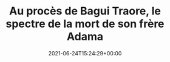 ---
isIndex: false
title: Au procès de Bagui Traore, le spectre de la mort de son frère Adama
date: 2021-06-24T15:24:29+00:00
concerned:
  - joseph-hazan
press:
  title: Libération
  url: https://www.liberation.fr/societe/police-justice/au-proces-de-bagui-traore-le-spectre-de-la-mort-de-son-frere-adama-20210624_XBS52JXFYVEBLGF37GCHQ24MUI/
---